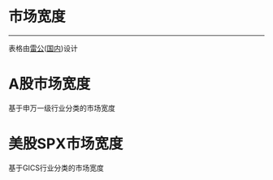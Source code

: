 # 市场宽度
---
表格由[雷公](https://www.youtube.com/watch?v=ZO73XGJ6T0U)([国内](https://www.bilibili.com/video/BV1KT4y1J7au))设计

# A股市场宽度
基于申万一级行业分类的市场宽度

# 美股SPX市场宽度
基于GICS行业分类的市场宽度